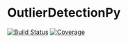 # OutlierDetectionPy

[![Build Status](https://github.com/davnn/OutlierDetectionPy.jl/workflows/CI/badge.svg)](https://github.com/davnn/OutlierDetectionPy.jl/actions)
[![Coverage](https://codecov.io/gh/davnn/OutlierDetectionPy.jl/branch/master/graph/badge.svg)](https://codecov.io/gh/davnn/OutlierDetectionPy.jl)
